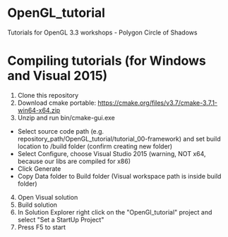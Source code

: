 # OpenGL_tutorial
Tutorials for OpenGL 3.3 workshops - Polygon Circle of Shadows

# Compiling tutorials (for Windows and Visual 2015)
1. Clone this repository
2. Download cmake portable: https://cmake.org/files/v3.7/cmake-3.7.1-win64-x64.zip
3. Unzip and run bin/cmake-gui.exe
  - Select source code path (e.g. repository_path/OpenGL_tutorial/tutorial_00-framework) and set build location to /build folder (confirm creating new folder)
  - Select Configure, choose Visual Studio 2015 (warning, NOT x64, because our libs are compiled for x86)
  - Click Generate
  - Copy Data folder to Build folder (Visual workspace path is inside build folder)
4. Open Visual solution
5. Build solution
6. In Solution Explorer right click on the "OpenGl_tutorial" project and select "Set a StartUp Project"
7. Press F5 to start
